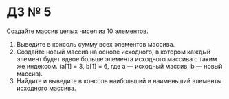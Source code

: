 # ДЗ № 5

Создайте массив целых чисел из 10 элементов.

1. Выведите в консоль сумму всех элементов массива.
2. Создайте новый массив на основе исходного, в котором каждый элемент будет вдвое больше элемента исходного массива с таким же индексом.
   (a[1] = 3, b[1] = 6, где a — исходный массив, b — новый массив).
3. Найдите и выведите в консоль наибольший и наименьший элементы исходного массива.
